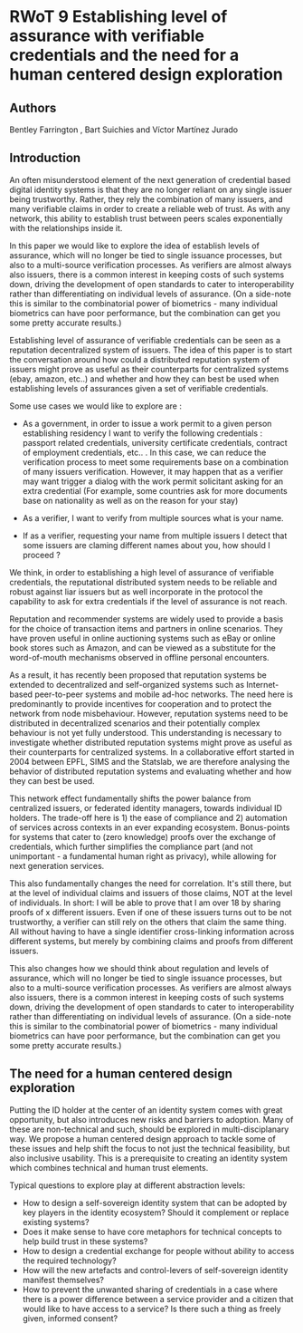 # RWoT 9 Establishing level of assurance with verifiable credentials and the need for a human centered design exploration

## Authors
Bentley Farrington , Bart Suichies and Víctor Martínez Jurado

## Introduction
An often misunderstood element of the next generation of credential based digital identity systems is that they are no longer reliant on any single issuer being trustworthy. Rather, they rely the combination of many issuers, and many verifiable claims in order to create a reliable web of trust. As with any network, this ability to establish trust between peers scales exponentially with the relationships inside it.

In this paper we would like to explore the idea of establish levels of assurance, which will no longer be tied to single issuance processes, but also to a multi-source verification processes. As verifiers are almost always also issuers, there is a common interest in keeping costs of such systems down, driving the development of open standards to cater to interoperability rather than differentiating on individual levels of assurance. (On a side-note this is similar to the combinatorial power of biometrics - many individual biometrics can have poor performance, but the combination can get you some pretty accurate results.)

Establishing level of assurance of verifiable credentials can be seen as a reputation decentralized system of issuers. The idea of this paper is to start the conversation around how could a distributed reputation system of issuers might prove as useful as their counterparts for centralized systems (ebay, amazon, etc..) and whether and how they can best be used when establishing levels of assurances given a set of verifiable credentials.

Some use cases we would like to explore are :

- As a government, in order to issue a work permit to a given person establishing residency I want to verify the following credentials : passport related credentials, university certificate credentials, contract of employment credentials,  etc.. . In this case, we can reduce the verification process to meet some requirements base on a combination of many issuers verification. However, it may happen that as a verifier may want trigger a dialog with the work permit solicitant asking for an extra credential (For example, some countries ask for more documents base on nationality as well as on the reason for your stay)

- As a verifier, I want to verify from multiple sources what is your name.

- If as a verifier, requesting your name from multiple issuers I detect that some issuers are claming different names about you, how should I proceed ?

We think, in order to establishing a high level of assurance of verifiable credentials, the reputational  distributed system needs to be reliable and robust against liar issuers but as well incorporate in the protocol the capability to ask for extra credentials if the level of assurance is not reach.


Reputation and recommender systems are widely used to provide a basis for the choice of transaction items and partners in online scenarios. They have proven useful in online auctioning systems such as eBay or online book stores such as Amazon, and can be viewed as a substitute for the word-of-mouth mechanisms observed in offline personal encounters.

As a result, it has recently been proposed that reputation systems be extended to decentralized and self-organized systems such as Internet-based peer-to-peer systems and mobile ad-hoc networks. The need here is predominantly to provide incentives for cooperation and to protect the network from node misbehaviour. However, reputation systems need to be distributed in decentralized scenarios and their potentially complex behaviour is not yet fully understood. This understanding is necessary to investigate whether distributed reputation systems might prove as useful as their counterparts for centralized systems. In a collaborative effort started in 2004 between EPFL, SIMS and the Statslab, we are therefore analysing the behavior of distributed reputation systems and evaluating whether and how they can best be used.


This network effect fundamentally shifts the power balance from centralized issuers, or federated identity managers, towards individual ID holders. The trade-off here is 1) the ease of compliance and 2) automation of services across contexts in an ever expanding ecosystem. Bonus-points for systems that cater to (zero knowledge) proofs over the exchange of credentials, which further simplifies the compliance part (and not unimportant - a fundamental human right as privacy), while allowing for next generation services.

This also fundamentally changes the need for correlation. It's still there, but at the level of individual claims and issuers of those claims, NOT at the level of individuals. In short: I will be able to prove that I am over 18 by sharing proofs of x different issuers. Even if one of these issuers turns out to be not trustworthy, a verifier can still rely on the others that claim the same thing. All without having to have a single identifier cross-linking information across different systems, but merely by combining claims and proofs from different issuers.

This also changes how we should think about regulation and levels of assurance, which will no longer be tied to single issuance processes, but also to a multi-source verification processes. As verifiers are almost always also issuers, there is a common interest in keeping costs of such systems down, driving the development of open standards to cater to interoperability rather than differentiating on individual levels of assurance. (On a side-note this is similar to the combinatorial power of biometrics - many individual biometrics can have poor performance, but the combination can get you some pretty accurate results.)


## The need for a human centered design exploration
Putting the ID holder at the center of an identity system comes with great opportunity, but also introduces new risks and barriers to adoption. Many of these are non-technical and such, should be explored in multi-disciplanary way. We propose a human centered design approach to tackle some of these issues and help shift the focus to not just the technical feasibility, but also inclusive usability. This is a prerequisite to creating an identity system which combines technical and human trust elements.

Typical questions to explore play at different abstraction levels:

- How to design a self-sovereign identity system that can be adopted by key players in the identity ecosystem? Should it complement or replace existing systems?
- Does it make sense to have core metaphors for technical concepts to help build trust in these systems?
- How to design a credential exchange for people without ability to access the required technology?
- How will the new artefacts and control-levers of self-sovereign identity manifest themselves?
- How to prevent the unwanted sharing of credentials in a case where there is a power difference between a service provider and a citizen that would like to have access to a service? Is there such a thing as freely given, informed consent?
